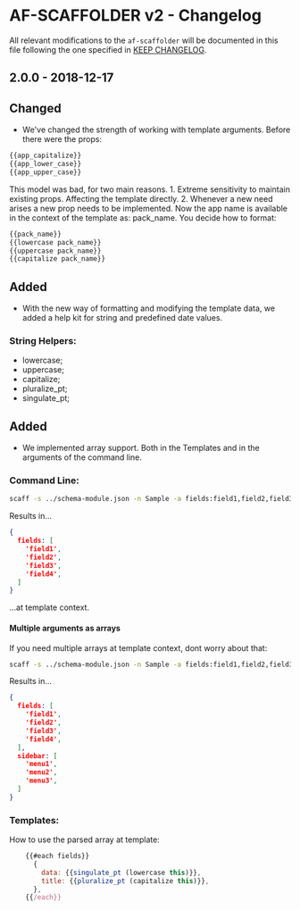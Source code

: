 # AF-SCAFFOLDER v2 - Changelog

 All relevant modifications to the `af-scaffolder` will be documented in this file following the one specified in [KEEP CHANGELOG](http://keepachangelog.com/).

## 2.0.0 - 2018-12-17

## Changed
- We've changed the strength of working with template arguments. Before there were the props:
```javascript
{{app_capitalize}}
{{app_lower_case}}
{{app_upper_case}}
```
This model was bad, for two main reasons. 1. Extreme sensitivity to maintain existing props. Affecting the template directly. 2. Whenever a new need arises a new prop needs to be implemented.
Now the app name is available in the context of the template as: pack_name. You decide how to format:
```javascript
{{pack_name}}
{{lowercase pack_name}}
{{uppercase pack_name}}
{{capitalize pack_name}}
```

## Added
- With the new way of formatting and modifying the template data, we added a help kit for string and predefined date values.

### String Helpers:
- lowercase;
- uppercase;
- capitalize;
- pluralize_pt;
- singulate_pt;

## Added
- We implemented array support. Both in the Templates and in the arguments of the command line.

### Command Line:
```bash
scaff -s ../schema-module.json -n Sample -a fields:field1,field2,field3,field4
```

Results in...
```json
{
  fields: [
    'field1',
    'field2',
    'field3',
    'field4',
  ]
}
```
...at template context.

#### Multiple arguments as arrays
If you need multiple arrays at template context, dont worry about that:
```bash
scaff -s ../schema-module.json -n Sample -a fields:field1,field2,field3,field4 -a sidebar:menu1,menu2,menu3
```
Results in...
```json
{
  fields: [
    'field1',
    'field2',
    'field3',
    'field4',
  ],
  sidebar: [
    'menu1',
    'menu2',
    'menu3',
  ]
}
```

### Templates:
How to use the parsed array at template:
```javascript
    {{#each fields}}
      {
        data: {{singulate_pt (lowercase this)}}, 
        title: {{pluralize_pt (capitalize this)}}, 
      },
    {{/each}}
```
